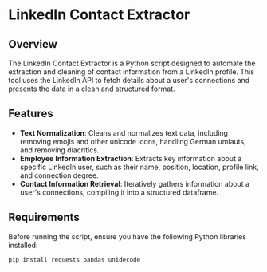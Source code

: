 # LinkedIn Contact Extractor

## Overview

The LinkedIn Contact Extractor is a Python script designed to automate the extraction and cleaning of contact information from a LinkedIn profile. This tool uses the LinkedIn API to fetch details about a user's connections and presents the data in a clean and structured format. 

## Features

- **Text Normalization**: Cleans and normalizes text data, including removing emojis and other unicode icons, handling German umlauts, and removing diacritics.
- **Employee Information Extraction**: Extracts key information about a specific LinkedIn user, such as their name, position, location, profile link, and connection degree.
- **Contact Information Retrieval**: Iteratively gathers information about a user's connections, compiling it into a structured dataframe.

## Requirements

Before running the script, ensure you have the following Python libraries installed:

```bash
pip install requests pandas unidecode
